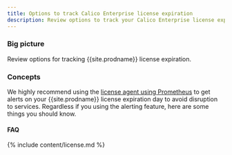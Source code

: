 ```yaml
---
title: Options to track Calico Enterprise license expiration
description: Review options to track your Calico Enterprise license expiration.
---
```


### Big picture

Review options for tracking {{site.prodname}} license expiration.

### Concepts

We highly recommend using the [license agent using Prometheus]({{site.baseurl}}/maintenance/monitor/license-agent) to get alerts on your {{site.prodname}} license expiration day to avoid disruption to services. Regardless if you using the alerting feature, here are some things you should know.

#### FAQ

{% include content/license.md %}

